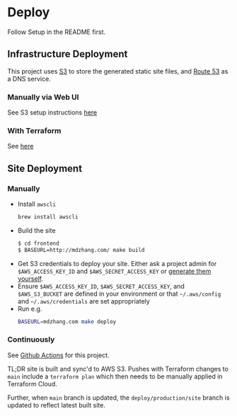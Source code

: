 # Deploy

Follow Setup in the README first.

## Infrastructure Deployment

This project uses [S3](https://aws.amazon.com/s3/) to store the generated static site files, and [Route 53](https://aws.amazon.com/route53/) as a DNS service.

### Manually via Web UI

See S3 setup instructions [here](http://docs.aws.amazon.com/AmazonS3/latest/dev/website-hosting-custom-domain-walkthrough.html)

### With Terraform

See [here](terraform/README.md)

## Site Deployment

### Manually

* Install `awscli`
    ```sh
    brew install awscli
    ```
* Build the site
    ```sh
    $ cd frontend
    $ BASEURL=http://mdzhang.com/ make build
    ```
* Get S3 credentials to deploy your site. Either ask a project admin for `$AWS_ACCESS_KEY_ID` and `$AWS_SECRET_ACCESS_KEY` or [generate them yourself](http://docs.aws.amazon.com/IAM/latest/UserGuide/id_credentials_access-keys.html#Using_CreateAccessKey).
* Ensure `$AWS_ACCESS_KEY_ID`, `$AWS_SECRET_ACCESS_KEY`, and `$AWS_S3_BUCKET` are defined in your environment or that `~/.aws/config` and `~/.aws/credentials` are set appropriately
* Run e.g.
    ```sh
    BASEURL=mdzhang.com make deploy
    ```

### Continuously

See [Github Actions](https://github.com/mdzhang/mdzhang.com/actions) for this project.

TL;DR site is built and sync'd to AWS S3. Pushes with Terraform changes to `main` include a `terraform plan` which then needs to be manually applied in Terraform Cloud.

Further, when `main` branch is updated, the `deploy/production/site` branch is updated to reflect latest built site.
